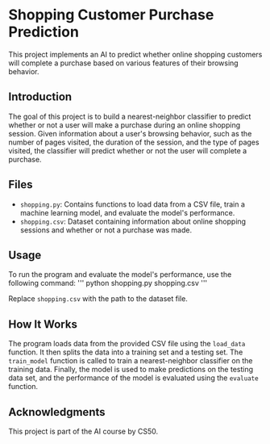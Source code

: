 # Shopping Customer Purchase Prediction

This project implements an AI to predict whether online shopping customers will complete a purchase based on various features of their browsing behavior.

## Introduction

The goal of this project is to build a nearest-neighbor classifier to predict whether or not a user will make a purchase during an online shopping session. Given information about a user's browsing behavior, such as the number of pages visited, the duration of the session, and the type of pages visited, the classifier will predict whether or not the user will complete a purchase.

## Files

- `shopping.py`: Contains functions to load data from a CSV file, train a machine learning model, and evaluate the model's performance.
- `shopping.csv`: Dataset containing information about online shopping sessions and whether or not a purchase was made.

## Usage

To run the program and evaluate the model's performance, use the following command:
'''
python shopping.py shopping.csv
'''

Replace `shopping.csv` with the path to the dataset file.

## How It Works

The program loads data from the provided CSV file using the `load_data` function. It then splits the data into a training set and a testing set. The `train_model` function is called to train a nearest-neighbor classifier on the training data. Finally, the model is used to make predictions on the testing data set, and the performance of the model is evaluated using the `evaluate` function.

## Acknowledgments

This project is part of the AI course by CS50.
